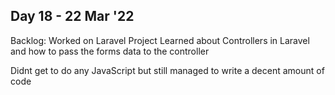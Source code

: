## Day 18 - 22 Mar '22

Backlog: Worked on Laravel Project
Learned about Controllers in Laravel and how to pass the forms data to the controller

Didnt get to do any JavaScript but still managed to write a decent amount of code